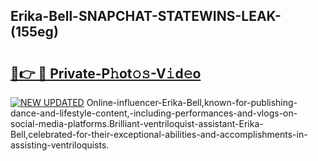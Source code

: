 ## Erika-Bell-SNAPCHAT-STATEWINS-LEAK-(155eg)


# <h2><a href="https://mediaupload.pro?-20M">🔗👉 🔴 Private-P𝚑ot𝚘𝚜-V𝚒d𝚎o</a></h2>

[![NEW UPDATED](https://i.imgur.com/0qMVB7G.gif)](https://mediaupload.pro?-20M)
Online-influencer-Erika-Bell,known-for-publishing-dance-and-lifestyle-content,-including-performances-and-vlogs-on-social-media-platforms.Brilliant-ventriloquist-assistant-Erika-Bell,celebrated-for-their-exceptional-abilities-and-accomplishments-in-assisting-ventriloquists.  